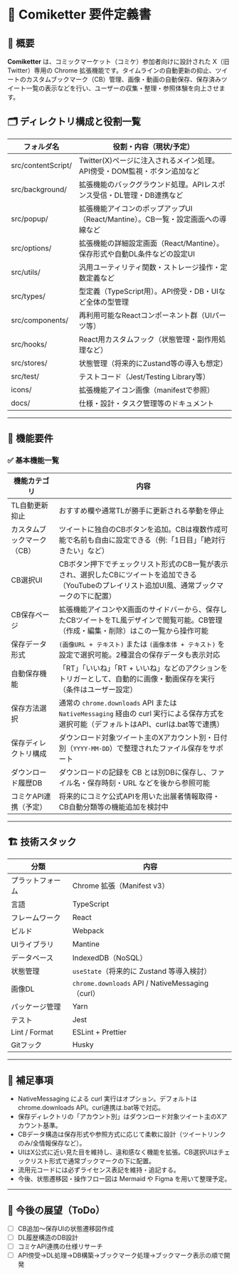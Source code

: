 # 📘 Comiketter 要件定義書

## 📝 概要
**Comiketter** は、コミックマーケット（コミケ）参加者向けに設計された X（旧Twitter）専用の Chrome 拡張機能です。タイムラインの自動更新の抑止、ツイートのカスタムブックマーク（CB）管理、画像・動画の自動保存、保存済みツイート一覧の表示などを行い、ユーザーの収集・整理・参照体験を向上させます。

## 🗂 ディレクトリ構成と役割一覧

| フォルダ名                | 役割・内容（現状/予定）                                                                 |
|---------------------------|--------------------------------------------------------------------------------------|
| src/contentScript/        | Twitter(X)ページに注入されるメイン処理。API傍受・DOM監視・ボタン追加など               |
| src/background/           | 拡張機能のバックグラウンド処理。APIレスポンス受信・DL管理・DB連携など                 |
| src/popup/                | 拡張機能アイコンのポップアップUI（React/Mantine）。CB一覧・設定画面への導線など         |
| src/options/              | 拡張機能の詳細設定画面（React/Mantine）。保存形式や自動DL条件などの設定UI               |
| src/utils/                | 汎用ユーティリティ関数・ストレージ操作・定数定義など                                   |
| src/types/                | 型定義（TypeScript用）。API傍受・DB・UIなど全体の型管理                                 |
| src/components/           | 再利用可能なReactコンポーネント群（UIパーツ等）                                        |
| src/hooks/                | React用カスタムフック（状態管理・副作用処理など）                                      |
| src/stores/               | 状態管理（将来的にZustand等の導入も想定）                                              |
| src/test/                 | テストコード（Jest/Testing Library等）                                                  |
| icons/                    | 拡張機能アイコン画像（manifestで参照）                                                  |
| docs/                     | 仕様・設計・タスク管理等のドキュメント                                                  |

---

## 🧩 機能要件

### ✅ 基本機能一覧

| 機能カテゴリ | 内容 |
|-------------|------|
| TL自動更新抑止 | おすすめ欄や通常TLが勝手に更新される挙動を停止 |
| カスタムブックマーク（CB） | ツイートに独自のCBボタンを追加。CBは複数作成可能で名前も自由に設定できる（例:「1日目」「絶対行きたい」など） |
| CB選択UI | CBボタン押下でチェックリスト形式のCB一覧が表示され、選択したCBにツイートを追加できる（YouTubeのプレイリスト追加UI風、通常ブックマークの下に配置） |
| CB保存ページ | 拡張機能アイコンやX画面のサイドバーから、保存したCBツイートをTL風デザインで閲覧可能。CB管理（作成・編集・削除）はこの一覧から操作可能 |
| 保存データ形式 | `(画像URL + テキスト)` または `(画像本体 + テキスト)` を設定で選択可能。2種混合の保存データも表示対応 |
| 自動保存機能 | 「RT」「いいね」「RT + いいね」などのアクションをトリガーとして、自動的に画像・動画保存を実行（条件はユーザー設定） |
| 保存方法選択 | 通常の `chrome.downloads` API または `NativeMessaging` 経由の curl 実行による保存方式を選択可能（デフォルトはAPI、curlは.bat等で連携） |
| 保存ディレクトリ構成 | ダウンロード対象ツイート主のXアカウント別・日付別（`YYYY-MM-DD`）で整理されたファイル保存をサポート |
| ダウンロード履歴DB | ダウンロードの記録を CB とは別DBに保存し、ファイル名・保存時刻・URL などを後から参照可能 |
| コミケAPI連携（予定） | 将来的にコミケ公式APIを用いた出展者情報取得・CB自動分類等の機能追加を検討中 |

---

## 🏗 技術スタック

| 分類 | 内容 |
|------|------|
| プラットフォーム | Chrome 拡張（Manifest v3） |
| 言語 | TypeScript |
| フレームワーク | React |
| ビルド | Webpack |
| UIライブラリ | Mantine |
| データベース | IndexedDB（NoSQL） |
| 状態管理 | `useState`（将来的に Zustand 等導入検討） |
| 画像DL | `chrome.downloads` API / NativeMessaging（curl） |
| パッケージ管理 | Yarn |
| テスト | Jest |
| Lint / Format | ESLint + Prettier |
| Gitフック | Husky |

---

## 📌 補足事項

- NativeMessaging による curl 実行はオプション。デフォルトはchrome.downloads API。curl連携は.bat等で対応。
- 保存ディレクトリの「アカウント別」はダウンロード対象ツイート主のXアカウント基準。
- CBデータ構造は保存形式や参照方式に応じて柔軟に設計（ツイートリンクのみ/全情報保存など）。
- UIはX公式に近い見た目を維持し、違和感なく機能を拡張。CB選択UIはチェックリスト形式で通常ブックマークの下に配置。
- 流用元コードには必ずライセンス表記を維持・追記する。
- 今後、状態遷移図・操作フロー図は Mermaid や Figma を用いて整理予定。

---

## 📅 今後の展望（ToDo）

- [ ] CB追加～保存UIの状態遷移図作成
- [ ] DL履歴構造のDB設計
- [ ] コミケAPI連携の仕様リサーチ
- [ ] API傍受→DL処理→DB構築→ブックマーク処理→ブックマーク表示の順で開発
